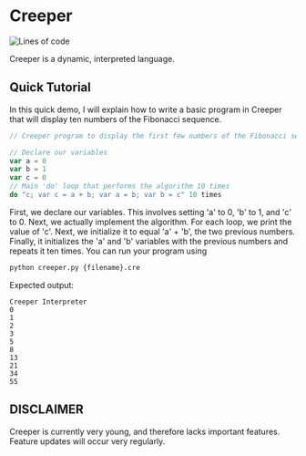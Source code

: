 # Creeper
![Lines of code](https://img.shields.io/tokei/lines/github/chatter-social/Creeper?color=1)

Creeper is a dynamic, interpreted language.

## Quick Tutorial

In this quick demo, I will explain how to write a basic program in Creeper that will display ten numbers of the Fibonacci sequence.

```swift
// Creeper program to display the first few numbers of the Fibonacci sequence

// Declare our variables
var a = 0
var b = 1
var c = 0
// Main 'do' loop that performs the algorithm 10 times
do "c; var c = a + b; var a = b; var b = c" 10 times
```

First, we declare our variables. This involves setting 'a' to 0, 'b' to 1, and 'c' to 0. Next, we actually implement the algorithm. For each loop, we print the value of 'c'. Next, we initialize it to equal 'a' + 'b', the two previous numbers. Finally, it initializes the 'a' and 'b' variables with the previous numbers and repeats it ten times. You can run your program using 
```python
python creeper.py {filename}.cre
```
Expected output:
```
Creeper Interpreter
0
1
2
3
5
8
13
21
34
55
```
## DISCLAIMER
Creeper is currently very young, and therefore lacks important features. Feature updates will occur very regularly.
